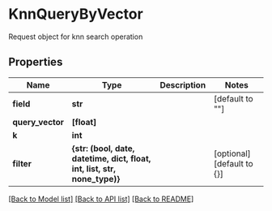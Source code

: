 # KnnQueryByVector

Request object for knn search operation
## Properties
Name | Type | Description | Notes
------------ | ------------- | ------------- | -------------
**field** | **str** |  | [default to ""]
**query_vector** | **[float]** |  | 
**k** | **int** |  | 
**filter** | **{str: (bool, date, datetime, dict, float, int, list, str, none_type)}** |  | [optional] [default to {}]


[[Back to Model list]](../README.md#documentation-for-models) [[Back to API list]](../README.md#documentation-for-api-endpoints) [[Back to README]](../README.md)


